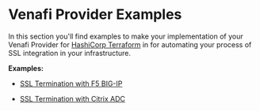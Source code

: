 # Venafi Provider Examples

In this section you'll find examples to make your implementation of your Venafi Provider for [HashiCorp Terraform](https://terraform.io/) in for automating your process of SSL integration in your infrastructure.

**Examples:**

- [SSL Termination with F5 BIG-IP](./f5_bigip/README.md)

- [SSL Termination with Citrix ADC](./citrix_adc/README.md)